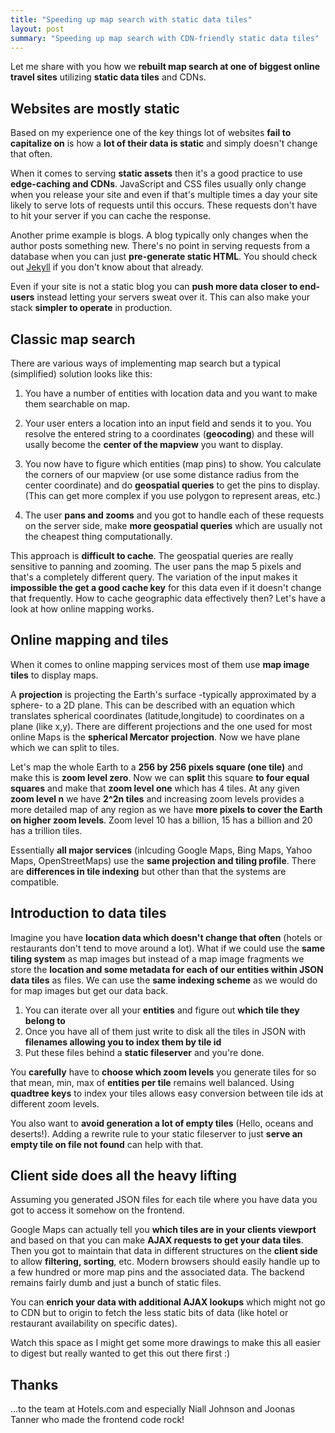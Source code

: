 ```yaml
---
title: "Speeding up map search with static data tiles"
layout: post
summary: "Speeding up map search with CDN-friendly static data tiles"
---
```


Let me share with you how we **rebuilt map search at one of biggest online travel sites** utilizing **static data tiles** and CDNs.

## Websites are mostly static

Based on my experience one of the key things lot of websites **fail to capitalize on** is how a **lot of their data is static** and simply doesn't change that often.

When it comes to serving **static assets** then it's a good practice to use **edge-caching and CDNs**. JavaScript and CSS files usually only change when you release your site and even if that's multiple times a day your site likely to serve lots of requests until this occurs. These requests don't have to hit your server if you can cache the response.

Another prime example is blogs. A blog typically only changes when the author posts something new. There's no point in serving requests from a database when you can just **pre-generate static HTML**. You should check out [Jekyll](http://jekyllrb.com/) if you don't know about that already.

Even if your site is not a static blog you can **push more data closer to end-users** instead letting your servers sweat over it. This can also make your stack **simpler to operate** in production.

## Classic map search

There are various ways of implementing map search but a typical (simplified) solution looks like this:

1. You have a number of entities with location data and you want to make them searchable on map.

2. Your user enters a location into an input field and sends it to you. You resolve the entered string to a coordinates (**geocoding**) and these will usally become the **center of the mapview** you want to display.

3. You now have to figure which entities (map pins) to show. You calculate the corners of our mapview (or use some distance radius from the center coordinate) and do **geospatial queries** to get the pins to display. (This can get more complex if you use polygon to represent areas, etc.)

4. The user **pans and zooms** and you got to handle each of these requests on the server side, make **more geospatial queries** which are usually not the cheapest thing computationally.

This approach is **difficult to cache**. The geospatial queries are really sensitive to panning and zooming. The user pans the map 5 pixels and that's a completely different query. The variation of the input makes it **impossible the get a good cache key** for this data even if it doesn't change that frequently. How to cache geographic data effectively then? Let's have a look at how online mapping works.

## Online mapping and tiles

When it comes to online mapping services most of them use **map image tiles** to display maps.

A **projection** is projecting the Earth's surface -typically approximated by a sphere- to a 2D plane. This can be described with an equation which translates spherical coordinates (latitude,longitude) to coordinates on a plane (like x,y). There are different projections and the one used for most online Maps is the **spherical Mercator projection**. Now we have plane which we can split to tiles.

Let's map the whole Earth to a **256 by 256 pixels square (one tile)** and make this is **zoom level zero**. Now we can **split** this square **to four equal squares** and make that **zoom level one** which has 4 tiles. At any given **zoom level n** we have **2^2n tiles** and increasing zoom levels provides a more detailed map of any region as we have **more pixels to cover the Earth on higher zoom levels**. Zoom level 10 has a billion, 15 has a billion and 20 has a trillion tiles.

Essentially **all major services** (inlcuding Google Maps, Bing Maps, Yahoo Maps, OpenStreetMaps) use the **same projection and tiling profile**. There are **differences in tile indexing** but other than that the systems are compatible.

## Introduction to data tiles

Imagine you have **location data which doesn't change that often** (hotels or restaurants don't tend to move around a lot). What if we could use the **same tiling system** as map images but instead of a map image fragments we store the **location and some metadata for each of our entities within JSON data tiles** as files. We can use the **same indexing scheme** as we would do for map images but get our data back.

1. You can iterate over all your **entities** and figure out **which tile they belong to**
2. Once you have all of them just write to disk all the tiles in JSON with **filenames allowing you to index them by tile id**
3. Put these files behind a **static fileserver** and you're done.

You **carefully** have to **choose which zoom levels** you generate tiles for so that mean, min, max of **entities per tile** remains well balanced. Using **quadtree keys** to index your tiles allows easy conversion between tile ids at different zoom levels.

You also want to **avoid generation a lot of empty tiles** (Hello, oceans and deserts!). Adding a rewrite rule to your static fileserver to just **serve an empty tile on file not found** can help with that.

## Client side does all the heavy lifting

Assuming you generated JSON files for each tile where you have data you got to access it somehow on the frontend.

Google Maps can actually tell you **which tiles are in your clients viewport** and based on that you can make **AJAX requests to get your data tiles**. Then you got to maintain that data in different structures on the **client side** to allow **filtering, sorting**, etc. Modern browsers should easily handle up to a few hundred or more map pins and the associated data. The backend remains fairly dumb and just a bunch of static files.

You can **enrich your data with additional AJAX lookups** which might not go to CDN but to origin to fetch the less static bits of data (like hotel or restaurant availability on specific dates).

Watch this space as I might get some more drawings to make this all easier to digest but really wanted to get this out there first :)

## Thanks

...to the team at Hotels.com and especially Niall Johnson and Joonas Tanner who made the frontend code rock!
